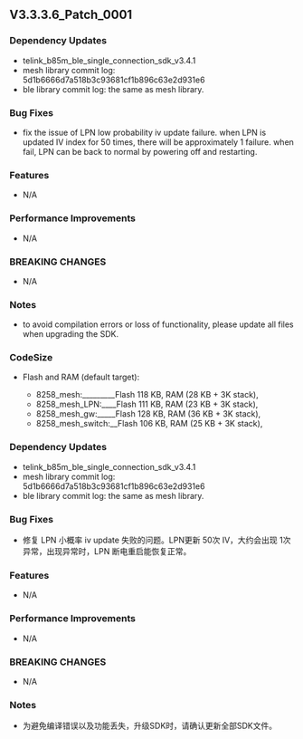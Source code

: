 ## V3.3.3.6_Patch_0001

### Dependency Updates

* telink_b85m_ble_single_connection_sdk_v3.4.1
* mesh library commit log: 5d1b6666d7a518b3c93681cf1b896c63e2d931e6
* ble  library commit log: the same as mesh library.

### Bug Fixes

* fix the issue of LPN low probability iv update failure. when LPN is updated IV index for 50 times, there will be approximately 1 failure. when fail, LPN can be back to normal by powering off and restarting.

### Features

* N/A

### Performance Improvements

* N/A

### BREAKING CHANGES

* N/A

### Notes

* to avoid compilation errors or loss of functionality, please update all files when upgrading the SDK.

### CodeSize

* Flash and RAM (default target):

  - 8258_mesh:_________Flash 118 KB, RAM (28 KB + 3K stack),
  - 8258_mesh_LPN:____Flash 111 KB, RAM (23 KB + 3K stack),
  - 8258_mesh_gw:_____Flash 128 KB, RAM (36 KB + 3K stack),
  - 8258_mesh_switch:__Flash 106 KB, RAM (25 KB + 3K stack),


### Dependency Updates

* telink_b85m_ble_single_connection_sdk_v3.4.1
* mesh library commit log: 5d1b6666d7a518b3c93681cf1b896c63e2d931e6
* ble  library commit log: the same as mesh library.

### Bug Fixes

* 修复 LPN 小概率 iv update 失败的问题。LPN更新 50次 IV，大约会出现 1次异常，出现异常时，LPN 断电重启能恢复正常。

### Features

* N/A

### Performance Improvements

* N/A

### BREAKING CHANGES

* N/A

### Notes

* 为避免编译错误以及功能丢失，升级SDK时，请确认更新全部SDK文件。



